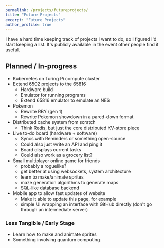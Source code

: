 ```yaml
---
permalink: /projects/futureprojects/
title: "Future Projects"
excerpt: "Future Projects"
author_profile: true
---
```


I have a hard time keeping track of projects I want to do, so I figured I'd start keeping a list. It's publicly available in the event other people find it useful.

## Planned / In-progress

- Kubernetes on Turing Pi compute cluster
- Extend 6502 projects to the 65816
    - Hardware build
    - Emulator for running programs
    - Extend 65816 emulator to emulate an NES
- Pokemon
    - Rewrite RBY (gen 1)
    - Rewrite Pokemon showdown in a pared-down format
- Distributed cache system from scratch 
    - Think Redis, but just the core distributed KV-store piece
- Live to-do board (hardware + software)
    - Syncs with Reminders or something open-source
    - Could also just write an API and ping it
    - Board displays current tasks
    - Could also work as a grocery list?
- Small multiplayer online game for friends
    - probably a roguelike?
    - get better at using websockets, system architecture
    - learn to make/animate sprites
    - maze generation algorithms to generate maps
    - SQL-like database backend
- Mobile app to allow fast updates of website
    - Make it able to update this page, for example
    - simple UI wrapping an interface with GitHub directly (don't go through an intermediate server)

### Less Tangible / Early Stage

- Learn how to make and animate sprites
- Something involving quantum computing

